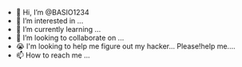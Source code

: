 - 👋 Hi, I’m @BASIO1234
- 👀 I’m interested in ...
- 🌱 I’m currently learning ...
- 💞️ I’m looking to collaborate on ...
- 😭 I'm looking to help me figure out my hacker...
      Please!help me....
- 📫 How to reach me ...

<!---
BASIO1234/BASIO1234 is a ✨ special ✨ repository because its `README.md` (this file) appears on your GitHub profile.
You can click the Preview link to take a look at your changes.
--->
